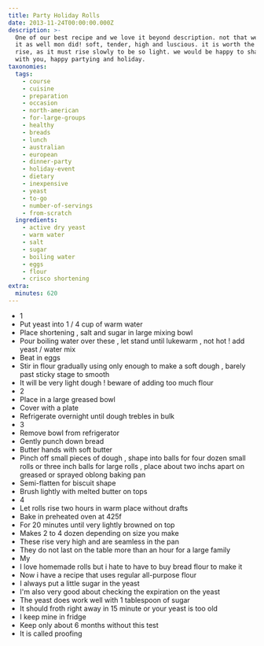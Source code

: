 ```yaml
---
title: Party Holiday Rolls
date: 2013-11-24T00:00:00.000Z
description: >-
  One of our best recipe and we love it beyond description. not that we can make
  it as well mon did! soft, tender, high and luscious. it is worth the overnight
  rise, as it must rise slowly to be so light. we would be happy to share it
  with you, happy partying and holiday.
taxonomies:
  tags:
    - course
    - cuisine
    - preparation
    - occasion
    - north-american
    - for-large-groups
    - healthy
    - breads
    - lunch
    - australian
    - european
    - dinner-party
    - holiday-event
    - dietary
    - inexpensive
    - yeast
    - to-go
    - number-of-servings
    - from-scratch
  ingredients:
    - active dry yeast
    - warm water
    - salt
    - sugar
    - boiling water
    - eggs
    - flour
    - crisco shortening
extra:
  minutes: 620
---
```

 - 1
 - Put yeast into 1 / 4 cup of warm water
 - Place shortening , salt and sugar in large mixing bowl
 - Pour boiling water over these , let stand until lukewarm , not hot ! add yeast / water mix
 - Beat in eggs
 - Stir in flour gradually using only enough to make a soft dough , barely past sticky stage to smooth
 - It will be very light dough ! beware of adding too much flour
 - 2
 - Place in a large greased bowl
 - Cover with a plate
 - Refrigerate overnight until dough trebles in bulk
 - 3
 - Remove bowl from refrigerator
 - Gently punch down bread
 - Butter hands with soft butter
 - Pinch off small pieces of dough , shape into balls for four dozen small rolls or three inch balls for large rolls , place about two inchs apart on greased or sprayed oblong baking pan
 - Semi-flatten for biscuit shape
 - Brush lightly with melted butter on tops
 - 4
 - Let rolls rise two hours in warm place without drafts
 - Bake in preheated oven at 425f
 - For 20 minutes until very lightly browned on top
 - Makes 2 to 4 dozen depending on size you make
 - These rise very high and are seamless in the pan
 - They do not last on the table more than an hour for a large family
 - My
 - I love homemade rolls but i hate to have to buy bread flour to make it
 - Now i have a recipe that uses regular all-purpose flour
 - I always put a little sugar in the yeast
 - I'm also very good about checking the expiration on the yeast
 - The yeast does work well with 1 tablespoon of sugar
 - It should froth right away in 15 minute or your yeast is too old
 - I keep mine in fridge
 - Keep only about 6 months without this test
 - It is called proofing
